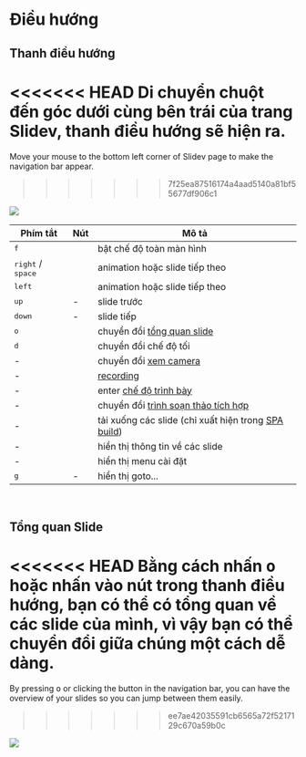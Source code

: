 # Điều hướng

## Thanh điều hướng

<<<<<<< HEAD
Di chuyển chuột đến góc dưới cùng bên trái của trang Slidev, thanh điều hướng sẽ hiện ra.
=======
Move your mouse to the bottom left corner of Slidev page to make the navigation bar appear.
>>>>>>> 7f25ea87516174a4aad5140a81bf55677df906c1

![](/screenshots/navbar.png)

| Phím tắt | Nút | Mô tả |
| --- | --- | --- |
| <kbd>f</kbd> | <carbon-maximize class="inline-icon-btn"/> <carbon-minimize class="inline-icon-btn"/> | bật chế độ toàn màn hình |
| <kbd>right</kbd> / <kbd>space</kbd> | <carbon-arrow-right class="inline-icon-btn"/> | animation hoặc slide tiếp theo |
| <kbd>left</kbd> | <carbon-arrow-left class="inline-icon-btn"/> | animation hoặc slide tiếp theo |
| <kbd>up</kbd> | - |  slide trước |
| <kbd>down</kbd> | - | slide tiếp |
| <kbd>o</kbd> | <carbon-apps class="inline-icon-btn"/> | chuyển đổi [tổng quan slide](#slides-overview) |
| <kbd>d</kbd> | <carbon-sun class="inline-icon-btn"/> <carbon-moon class="inline-icon-btn"/> | chuyển đổi chế độ tối |
| - | <carbon-user-avatar class="inline-icon-btn"/> | chuyển đổi [xem camera](/guide/recording#camera-view) |
| - | <carbon-video class="inline-icon-btn"/> | [recording](/guide/recording#camera-view) |
| - | <carbon-user-speaker class="inline-icon-btn"/> | enter [chế độ trình bày](/guide/presenter-mode) |
| - | <carbon-edit class="inline-icon-btn"/> | chuyển đổi [trình soạn thảo tích hợp](/guide/editors#integrated-editor) |
| - | <carbon-download class="inline-icon-btn"/> | tải xuống các slide (chỉ xuất hiện trong [SPA build](/guide/exporting#single-page-application-spa)) |
| - | <carbon-information class="inline-icon-btn"/> | hiển thị thông tin về các slide |
| - | <carbon-settings-adjust class="inline-icon-btn"/> | hiển thị menu cài đặt |
| <kbd>g</kbd> | - | hiển thị goto... |

<br>

## Tổng quan Slide

<<<<<<< HEAD
Bằng cách nhấn <kbd>o</kbd> hoặc nhấn vào nút <carbon-user-speaker class="inline-icon-btn"/> trong thanh điều hướng, bạn có thể có tổng quan về các slide của mình, vì vậy bạn có thể chuyển đổi giữa chúng một cách dễ dàng.
=======
By pressing <kbd>o</kbd> or clicking the <carbon-apps class="inline-icon-btn"/> button in the navigation bar, you can have the overview of your slides so you can jump between them easily. 
>>>>>>> ee7ae42035591cb6565a72f5217129c670a59b0c

![](/screenshots/slides-overview.png)
